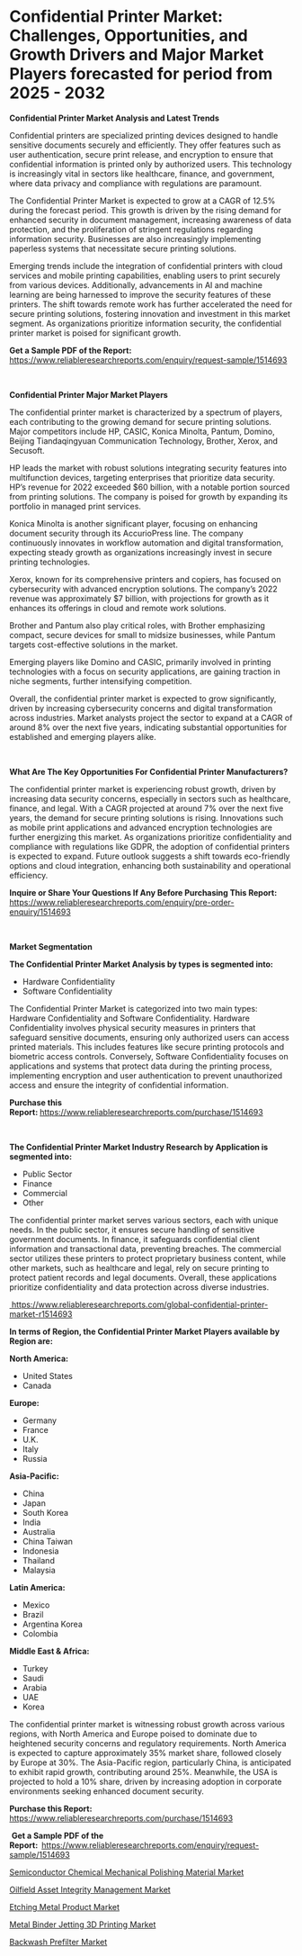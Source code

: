 <p><h1>Confidential Printer Market: Challenges, Opportunities, and Growth Drivers and Major Market Players forecasted for period from 2025 - 2032</h1></p><p><strong>Confidential Printer Market Analysis and Latest Trends</strong></p>
<p><p>Confidential printers are specialized printing devices designed to handle sensitive documents securely and efficiently. They offer features such as user authentication, secure print release, and encryption to ensure that confidential information is printed only by authorized users. This technology is increasingly vital in sectors like healthcare, finance, and government, where data privacy and compliance with regulations are paramount.</p><p>The Confidential Printer Market is expected to grow at a CAGR of 12.5% during the forecast period. This growth is driven by the rising demand for enhanced security in document management, increasing awareness of data protection, and the proliferation of stringent regulations regarding information security. Businesses are also increasingly implementing paperless systems that necessitate secure printing solutions.</p><p>Emerging trends include the integration of confidential printers with cloud services and mobile printing capabilities, enabling users to print securely from various devices. Additionally, advancements in AI and machine learning are being harnessed to improve the security features of these printers. The shift towards remote work has further accelerated the need for secure printing solutions, fostering innovation and investment in this market segment. As organizations prioritize information security, the confidential printer market is poised for significant growth.</p></p>
<p><strong>Get a Sample PDF of the Report:&nbsp;</strong> <a href="https://www.reliableresearchreports.com/enquiry/request-sample/1514693?utm_campaign=36&utm_medium=2&utm_source=Github&utm_content=ia&utm_term=17012025&utm_id=confidential-printer">https://www.reliableresearchreports.com/enquiry/request-sample/1514693</a></p>
<p>&nbsp;</p>
<p><strong>Confidential Printer Major Market Players</strong></p>
<p><p>The confidential printer market is characterized by a spectrum of players, each contributing to the growing demand for secure printing solutions. Major competitors include HP, CASIC, Konica Minolta, Pantum, Domino, Beijing Tiandaqingyuan Communication Technology, Brother, Xerox, and Secusoft. </p><p>HP leads the market with robust solutions integrating security features into multifunction devices, targeting enterprises that prioritize data security. HP’s revenue for 2022 exceeded $60 billion, with a notable portion sourced from printing solutions. The company is poised for growth by expanding its portfolio in managed print services.</p><p>Konica Minolta is another significant player, focusing on enhancing document security through its AccurioPress line. The company continuously innovates in workflow automation and digital transformation, expecting steady growth as organizations increasingly invest in secure printing technologies.</p><p>Xerox, known for its comprehensive printers and copiers, has focused on cybersecurity with advanced encryption solutions. The company’s 2022 revenue was approximately $7 billion, with projections for growth as it enhances its offerings in cloud and remote work solutions.</p><p>Brother and Pantum also play critical roles, with Brother emphasizing compact, secure devices for small to midsize businesses, while Pantum targets cost-effective solutions in the market. </p><p>Emerging players like Domino and CASIC, primarily involved in printing technologies with a focus on security applications, are gaining traction in niche segments, further intensifying competition.</p><p>Overall, the confidential printer market is expected to grow significantly, driven by increasing cybersecurity concerns and digital transformation across industries. Market analysts project the sector to expand at a CAGR of around 8% over the next five years, indicating substantial opportunities for established and emerging players alike.</p></p>
<p>&nbsp;</p>
<p><strong>What Are The Key Opportunities For Confidential Printer Manufacturers?</strong></p>
<p><p>The confidential printer market is experiencing robust growth, driven by increasing data security concerns, especially in sectors such as healthcare, finance, and legal. With a CAGR projected at around 7% over the next five years, the demand for secure printing solutions is rising. Innovations such as mobile print applications and advanced encryption technologies are further energizing this market. As organizations prioritize confidentiality and compliance with regulations like GDPR, the adoption of confidential printers is expected to expand. Future outlook suggests a shift towards eco-friendly options and cloud integration, enhancing both sustainability and operational efficiency.</p></p>
<p><strong>Inquire or Share Your Questions If Any Before Purchasing This Report:</strong> <a href="https://www.reliableresearchreports.com/enquiry/pre-order-enquiry/1514693?utm_campaign=36&utm_medium=2&utm_source=Github&utm_content=ia&utm_term=17012025&utm_id=confidential-printer">https://www.reliableresearchreports.com/enquiry/pre-order-enquiry/1514693</a></p>
<p>&nbsp;</p>
<p><strong>Market Segmentation</strong></p>
<p><strong>The Confidential Printer Market Analysis by types is segmented into:</strong></p>
<p><ul><li>Hardware Confidentiality</li><li>Software Confidentiality</li></ul></p>
<p><p>The Confidential Printer Market is categorized into two main types: Hardware Confidentiality and Software Confidentiality. Hardware Confidentiality involves physical security measures in printers that safeguard sensitive documents, ensuring only authorized users can access printed materials. This includes features like secure printing protocols and biometric access controls. Conversely, Software Confidentiality focuses on applications and systems that protect data during the printing process, implementing encryption and user authentication to prevent unauthorized access and ensure the integrity of confidential information.</p></p>
<p><strong>Purchase this Report:&nbsp;</strong><a href="https://www.reliableresearchreports.com/purchase/1514693?utm_campaign=36&utm_medium=2&utm_source=Github&utm_content=ia&utm_term=17012025&utm_id=confidential-printer">https://www.reliableresearchreports.com/purchase/1514693</a></p>
<p>&nbsp;</p>
<p><strong>The Confidential Printer Market Industry Research by Application is segmented into:</strong></p>
<p><ul><li>Public Sector</li><li>Finance</li><li>Commercial</li><li>Other</li></ul></p>
<p><p>The confidential printer market serves various sectors, each with unique needs. In the public sector, it ensures secure handling of sensitive government documents. In finance, it safeguards confidential client information and transactional data, preventing breaches. The commercial sector utilizes these printers to protect proprietary business content, while other markets, such as healthcare and legal, rely on secure printing to protect patient records and legal documents. Overall, these applications prioritize confidentiality and data protection across diverse industries.</p></p>
<p><a href="https://www.reliableresearchreports.com/global-confidential-printer-market-r1514693?utm_campaign=36&utm_medium=2&utm_source=Github&utm_content=ia&utm_term=17012025&utm_id=confidential-printer">&nbsp;https://www.reliableresearchreports.com/global-confidential-printer-market-r1514693</a></p>
<p><strong>In terms of Region, the Confidential Printer Market Players available by Region are:</strong></p>
<p>
    <p> <strong> North America: </strong>
        <ul>
            <li>United States</li>
            <li>Canada</li>
        </ul>
        </p> 
    <p> <strong> Europe: </strong>
        <ul>
            <li>Germany</li>
            <li>France</li>
            <li>U.K.</li>
            <li>Italy</li>
            <li>Russia</li>
        </ul>
        </p> 
    <p> <strong> Asia-Pacific: </strong>
        <ul>
            <li>China</li>
            <li>Japan</li>
            <li>South Korea</li>
            <li>India</li>
            <li>Australia</li>
            <li>China Taiwan</li>
            <li>Indonesia</li>
            <li>Thailand</li>
            <li>Malaysia</li>
        </ul>
        </p> 
    <p> <strong> Latin America: </strong>
        <ul>
            <li>Mexico</li>
            <li>Brazil</li>
            <li>Argentina Korea</li>
            <li>Colombia</li>
        </ul>
        </p> 
    <p> <strong> Middle East & Africa: </strong>
        <ul>
            <li>Turkey</li>
            <li>Saudi</li>
            <li>Arabia</li>
            <li>UAE</li>
            <li>Korea</li>
        </ul>
    </p>
    </p>
<p><p>The confidential printer market is witnessing robust growth across various regions, with North America and Europe poised to dominate due to heightened security concerns and regulatory requirements. North America is expected to capture approximately 35% market share, followed closely by Europe at 30%. The Asia-Pacific region, particularly China, is anticipated to exhibit rapid growth, contributing around 25%. Meanwhile, the USA is projected to hold a 10% share, driven by increasing adoption in corporate environments seeking enhanced document security.</p></p>
<p><strong>Purchase this Report: </strong><a href="https://www.reliableresearchreports.com/purchase/1514693?utm_campaign=36&utm_medium=2&utm_source=Github&utm_content=ia&utm_term=17012025&utm_id=confidential-printer">https://www.reliableresearchreports.com/purchase/1514693</a></p>
<p>&nbsp;<strong>Get a Sample PDF of the Report:&nbsp;&nbsp;</strong><a href="https://www.reliableresearchreports.com/enquiry/request-sample/1514693?utm_campaign=36&utm_medium=2&utm_source=Github&utm_content=ia&utm_term=17012025&utm_id=confidential-printer">https://www.reliableresearchreports.com/enquiry/request-sample/1514693</a></p>
<p><strong></strong></p>
<p><p><a href="https://github.com/AngelaWalsh696/Market-Research-Report-List-1/blob/main/semiconductor-chemical-mechanical-polishing-material-market.md?utm_campaign=36&utm_medium=2&utm_source=Github&utm_content=ia&utm_term=17012025&utm_id=confidential-printer">Semiconductor Chemical Mechanical Polishing Material Market</a></p><p><a href="https://github.com/tamvrosiya/Market-Research-Report-List-6/blob/main/oilfield-asset-integrity-management-market.md?utm_campaign=36&utm_medium=2&utm_source=Github&utm_content=ia&utm_term=17012025&utm_id=confidential-printer">Oilfield Asset Integrity Management Market</a></p><p><a href="https://github.com/dierdrecrichton210/Market-Research-Report-List-1/blob/main/etching-metal-product-market.md?utm_campaign=36&utm_medium=2&utm_source=Github&utm_content=ia&utm_term=17012025&utm_id=confidential-printer">Etching Metal Product Market</a></p><p><a href="https://github.com/cheryjhonson/Market-Research-Report-List-1/blob/main/metal-binder-jetting-3d-printing-market.md?utm_campaign=36&utm_medium=2&utm_source=Github&utm_content=ia&utm_term=17012025&utm_id=confidential-printer">Metal Binder Jetting 3D Printing Market</a></p><p><a href="https://github.com/SanjidaKhan901/Market-Research-Report-List-1/blob/main/backwash-prefilter-market.md?utm_campaign=36&utm_medium=2&utm_source=Github&utm_content=ia&utm_term=17012025&utm_id=confidential-printer">Backwash Prefilter Market</a></p></p>